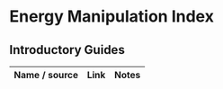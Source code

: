 # Energy Manipulation Index

## Introductory Guides

| Name / source | Link | Notes |
| ------------- | ---- | ----- |

